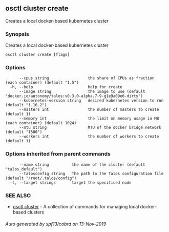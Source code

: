 <!-- markdownlint-disable -->
## osctl cluster create

Creates a local docker-based kubernetes cluster

### Synopsis

Creates a local docker-based kubernetes cluster

```
osctl cluster create [flags]
```

### Options

```
      --cpus string                 the share of CPUs as fraction (each container) (default "1.5")
  -h, --help                        help for create
      --image string                the image to use (default "docker.io/autonomy/talos:v0.3.0-alpha.7-9-g1e9a09e6-dirty")
      --kubernetes-version string   desired kubernetes version to run (default "1.16.2")
      --masters int                 the number of masters to create (default 1)
      --memory int                  the limit on memory usage in MB (each container) (default 1024)
      --mtu string                  MTU of the docker bridge network (default "1500")
      --workers int                 the number of workers to create (default 1)
```

### Options inherited from parent commands

```
      --name string          the name of the cluster (default "talos_default")
      --talosconfig string   The path to the Talos configuration file (default "/root/.talos/config")
  -t, --target strings       target the specificed node
```

### SEE ALSO

* [osctl cluster](osctl_cluster.md)	 - A collection of commands for managing local docker-based clusters

###### Auto generated by spf13/cobra on 13-Nov-2019
